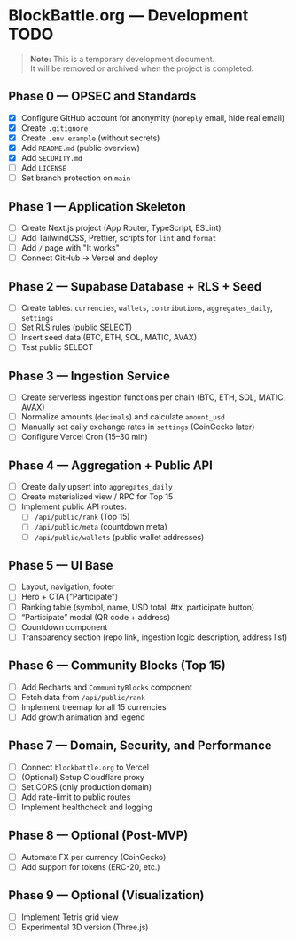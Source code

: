 # BlockBattle.org — Development TODO

> **Note:** This is a temporary development document.  
> It will be removed or archived when the project is completed.

## Phase 0 — OPSEC and Standards
- [x] Configure GitHub account for anonymity (`noreply` email, hide real email)
- [x] Create `.gitignore`
- [x] Create `.env.example` (without secrets)
- [x] Add `README.md` (public overview)
- [x] Add `SECURITY.md`
- [ ] Add `LICENSE`
- [ ] Set branch protection on `main`

## Phase 1 — Application Skeleton
- [ ] Create Next.js project (App Router, TypeScript, ESLint)
- [ ] Add TailwindCSS, Prettier, scripts for `lint` and `format`
- [ ] Add `/` page with "It works"
- [ ] Connect GitHub → Vercel and deploy

## Phase 2 — Supabase Database + RLS + Seed
- [ ] Create tables: `currencies`, `wallets`, `contributions`, `aggregates_daily`, `settings`
- [ ] Set RLS rules (public SELECT)
- [ ] Insert seed data (BTC, ETH, SOL, MATIC, AVAX)
- [ ] Test public SELECT

## Phase 3 — Ingestion Service
- [ ] Create serverless ingestion functions per chain (BTC, ETH, SOL, MATIC, AVAX)
- [ ] Normalize amounts (`decimals`) and calculate `amount_usd`
- [ ] Manually set daily exchange rates in `settings` (CoinGecko later)
- [ ] Configure Vercel Cron (15–30 min)

## Phase 4 — Aggregation + Public API
- [ ] Create daily upsert into `aggregates_daily`
- [ ] Create materialized view / RPC for Top 15
- [ ] Implement public API routes:
  - [ ] `/api/public/rank` (Top 15)
  - [ ] `/api/public/meta` (countdown meta)
  - [ ] `/api/public/wallets` (public wallet addresses)

## Phase 5 — UI Base
- [ ] Layout, navigation, footer
- [ ] Hero + CTA (“Participate”)
- [ ] Ranking table (symbol, name, USD total, #tx, participate button)
- [ ] “Participate” modal (QR code + address)
- [ ] Countdown component
- [ ] Transparency section (repo link, ingestion logic description, address list)

## Phase 6 — Community Blocks (Top 15)
- [ ] Add Recharts and `CommunityBlocks` component
- [ ] Fetch data from `/api/public/rank`
- [ ] Implement treemap for all 15 currencies
- [ ] Add growth animation and legend

## Phase 7 — Domain, Security, and Performance
- [ ] Connect `blockbattle.org` to Vercel
- [ ] (Optional) Setup Cloudflare proxy
- [ ] Set CORS (only production domain)
- [ ] Add rate-limit to public routes
- [ ] Implement healthcheck and logging

## Phase 8 — Optional (Post-MVP)
- [ ] Automate FX per currency (CoinGecko)
- [ ] Add support for tokens (ERC-20, etc.)

## Phase 9 — Optional (Visualization)
- [ ] Implement Tetris grid view
- [ ] Experimental 3D version (Three.js)
